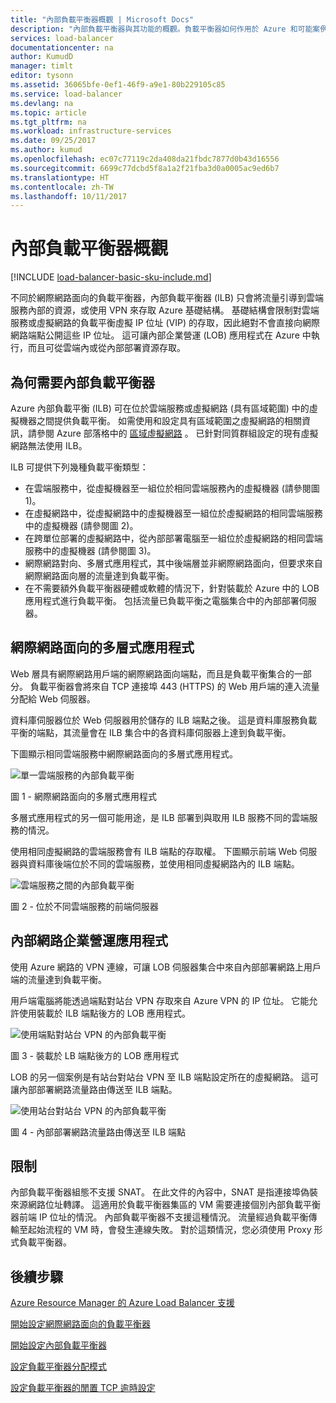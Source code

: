 ```yaml
---
title: "內部負載平衡器概觀 | Microsoft Docs"
description: "內部負載平衡器與其功能的概觀。負載平衡器如何作用於 Azure 和可能案例，以設定內部端點"
services: load-balancer
documentationcenter: na
author: KumudD
manager: timlt
editor: tysonn
ms.assetid: 36065bfe-0ef1-46f9-a9e1-80b229105c85
ms.service: load-balancer
ms.devlang: na
ms.topic: article
ms.tgt_pltfrm: na
ms.workload: infrastructure-services
ms.date: 09/25/2017
ms.author: kumud
ms.openlocfilehash: ec07c77119c2da408da21fbdc7877d0b43d16556
ms.sourcegitcommit: 6699c77dcbd5f8a1a2f21fba3d0a0005ac9ed6b7
ms.translationtype: HT
ms.contentlocale: zh-TW
ms.lasthandoff: 10/11/2017
---
```

# <a name="internal-load-balancer-overview"></a>內部負載平衡器概觀

[!INCLUDE [load-balancer-basic-sku-include.md](../../includes/load-balancer-basic-sku-include.md)]

不同於網際網路面向的負載平衡器，內部負載平衡器 (ILB) 只會將流量引導到雲端服務內部的資源，或使用 VPN 來存取 Azure 基礎結構。 基礎結構會限制對雲端服務或虛擬網路的負載平衡虛擬 IP 位址 (VIP) 的存取，因此絕對不會直接向網際網路端點公開這些 IP 位址。 這可讓內部企業營運 (LOB) 應用程式在 Azure 中執行，而且可從雲端內或從內部部署資源存取。

## <a name="why-you-may-need-an-internal-load-balancer"></a>為何需要內部負載平衡器

Azure 內部負載平衡 (ILB) 可在位於雲端服務或虛擬網路 (具有區域範圍) 中的虛擬機器之間提供負載平衡。 如需使用和設定具有區域範圍之虛擬網路的相關資訊，請參閱 Azure 部落格中的 [區域虛擬網路](https://azure.microsoft.com/blog/2014/05/14/regional-virtual-networks/) 。 已針對同質群組設定的現有虛擬網路無法使用 ILB。

ILB 可提供下列幾種負載平衡類型：

* 在雲端服務中，從虛擬機器至一組位於相同雲端服務內的虛擬機器 (請參閱圖 1)。
* 在虛擬網路中，從虛擬網路中的虛擬機器至一組位於虛擬網路的相同雲端服務中的虛擬機器 (請參閱圖 2)。
* 在跨單位部署的虛擬網路中，從內部部署電腦至一組位於虛擬網路的相同雲端服務中的虛擬機器 (請參閱圖 3)。
* 網際網路對向、多層式應用程式，其中後端層並非網際網路面向，但要求來自網際網路面向層的流量達到負載平衡。
* 在不需要額外負載平衡器硬體或軟體的情況下，針對裝載於 Azure 中的 LOB 應用程式進行負載平衡。 包括流量已負載平衡之電腦集合中的內部部署伺服器。

## <a name="internet-facing-multi-tier-applications"></a>網際網路面向的多層式應用程式

Web 層具有網際網路用戶端的網際網路面向端點，而且是負載平衡集合的一部分。 負載平衡器會將來自 TCP 連接埠 443 (HTTPS) 的 Web 用戶端的連入流量分配給 Web 伺服器。

資料庫伺服器位於 Web 伺服器用於儲存的 ILB 端點之後。 這是資料庫服務負載平衡的端點，其流量會在 ILB 集合中的各資料庫伺服器上達到負載平衡。

下圖顯示相同雲端服務中網際網路面向的多層式應用程式。

![單一雲端服務的內部負載平衡](./media/load-balancer-internal-overview/IC736321.png)

圖 1 - 網際網路面向的多層式應用程式

多層式應用程式的另一個可能用途，是 ILB 部署到與取用 ILB 服務不同的雲端服務的情況。

使用相同虛擬網路的雲端服務會有 ILB 端點的存取權。 下圖顯示前端 Web 伺服器與資料庫後端位於不同的雲端服務，並使用相同虛擬網路內的 ILB 端點。

![雲端服務之間的內部負載平衡](./media/load-balancer-internal-overview/IC744147.png)

圖 2 - 位於不同雲端服務的前端伺服器

## <a name="intranet-line-of-business-applications"></a>內部網路企業營運應用程式

使用 Azure 網路的 VPN 連線，可讓 LOB 伺服器集合中來自內部部署網路上用戶端的流量達到負載平衡。

用戶端電腦將能透過端點對站台 VPN 存取來自 Azure VPN 的 IP 位址。 它能允許使用裝載於 ILB 端點後方的 LOB 應用程式。

![使用端點對站台 VPN 的內部負載平衡](./media/load-balancer-internal-overview/IC744148.png)

圖 3 - 裝載於 LB 端點後方的 LOB 應用程式

LOB 的另一個案例是有站台對站台 VPN 至 ILB 端點設定所在的虛擬網路。 這可讓內部部署網路流量路由傳送至 ILB 端點。

![使用站台對站台 VPN 的內部負載平衡](./media/load-balancer-internal-overview/IC744150.png)

圖 4 - 內部部署網路流量路由傳送至 ILB 端點

## <a name="limitations"></a>限制

內部負載平衡器組態不支援 SNAT。 在此文件的內容中，SNAT 是指連接埠偽裝來源網路位址轉譯。  這適用於負載平衡器集區的 VM 需要連接個別內部負載平衡器前端 IP 位址的情況。 內部負載平衡器不支援這種情況。 流量經過負載平衡傳輸至起始流程的 VM 時，會發生連線失敗。 對於這類情況，您必須使用 Proxy 形式負載平衡器。

## <a name="next-steps"></a>後續步驟

[Azure Resource Manager 的 Azure Load Balancer 支援](load-balancer-arm.md)

[開始設定網際網路面向的負載平衡器](load-balancer-get-started-internet-arm-ps.md)

[開始設定內部負載平衡器](load-balancer-get-started-ilb-arm-ps.md)

[設定負載平衡器分配模式](load-balancer-distribution-mode.md)

[設定負載平衡器的閒置 TCP 逾時設定](load-balancer-tcp-idle-timeout.md)
